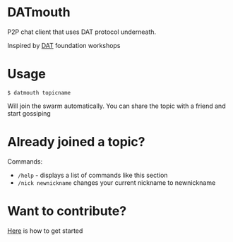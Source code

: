 # DATmouth

P2P chat client that uses DAT protocol underneath.

Inspired by [DAT](https://dat.foundation/) foundation workshops

# Usage

```
$ datmouth topicname
```

Will join the swarm automatically. You can share the topic with a friend and start gossiping


# Already joined a topic?

Commands:
* `/help` - displays a list of commands like this section
* `/nick newnickname` changes your current nickname to newnickname

# Want to contribute?

[Here](docs/devs.md) is how to get started